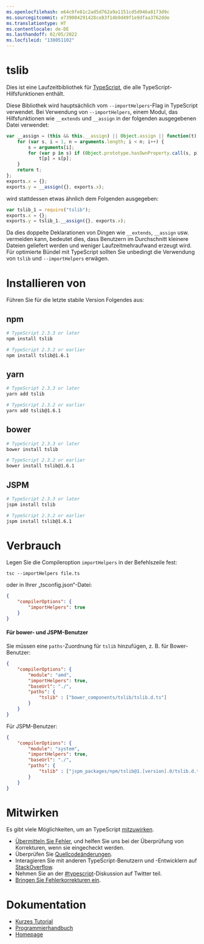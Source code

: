 ```yaml
---
ms.openlocfilehash: e64c0fe81c2ad5d762a9a1151cd5d946a8173d9c
ms.sourcegitcommit: e739004291428ce83f14b9d49f1e9dfaa3762dde
ms.translationtype: HT
ms.contentlocale: de-DE
ms.lasthandoff: 02/05/2022
ms.locfileid: "138051102"
---
```

# <a name="tslib"></a>tslib

Dies ist eine Laufzeitbibliothek für [TypeScript](http://www.typescriptlang.org/), die alle TypeScript-Hilfsfunktionen enthält.

Diese Bibliothek wird hauptsächlich vom `--importHelpers`-Flag in TypeScript verwendet.
Bei Verwendung von `--importHelpers`, einem Modul, das Hilfsfunktionen wie `__extends` und `__assign` in der folgenden ausgegebenen Datei verwendet:

```ts
var __assign = (this && this.__assign) || Object.assign || function(t) {
    for (var s, i = 1, n = arguments.length; i < n; i++) {
        s = arguments[i];
        for (var p in s) if (Object.prototype.hasOwnProperty.call(s, p))
            t[p] = s[p];
    }
    return t;
};
exports.x = {};
exports.y = __assign({}, exports.x);

```

wird stattdessen etwas ähnlich dem Folgenden ausgegeben:

```ts
var tslib_1 = require("tslib");
exports.x = {};
exports.y = tslib_1.__assign({}, exports.x);
```

Da dies doppelte Deklarationen von Dingen wie `__extends`, `__assign` usw. vermeiden kann, bedeutet dies, dass Benutzern im Durchschnitt kleinere Dateien geliefert werden und weniger Laufzeitmehraufwand erzeugt wird.
Für optimierte Bündel mit TypeScript sollten Sie unbedingt die Verwendung von `tslib` und `--importHelpers` erwägen.

# <a name="installing"></a>Installieren von

Führen Sie für die letzte stabile Version Folgendes aus:

## <a name="npm"></a>npm

```sh
# TypeScript 2.3.3 or later
npm install tslib

# TypeScript 2.3.2 or earlier
npm install tslib@1.6.1
```

## <a name="yarn"></a>yarn

```sh
# TypeScript 2.3.3 or later
yarn add tslib

# TypeScript 2.3.2 or earlier
yarn add tslib@1.6.1
```

## <a name="bower"></a>bower

```sh
# TypeScript 2.3.3 or later
bower install tslib

# TypeScript 2.3.2 or earlier
bower install tslib@1.6.1
```

## <a name="jspm"></a>JSPM

```sh
# TypeScript 2.3.3 or later
jspm install tslib

# TypeScript 2.3.2 or earlier
jspm install tslib@1.6.1
```

# <a name="usage"></a>Verbrauch

Legen Sie die Compileroption `importHelpers` in der Befehlszeile fest:

```
tsc --importHelpers file.ts
```

oder in Ihrer „tsconfig.json“-Datei:

```json
{
    "compilerOptions": {
        "importHelpers": true
    }
}
```

#### <a name="for-bower-and-jspm-users"></a>Für bower- und JSPM-Benutzer

Sie müssen eine `paths`-Zuordnung für `tslib` hinzufügen, z. B. für Bower-Benutzer:

```json
{
    "compilerOptions": {
        "module": "amd",
        "importHelpers": true,
        "baseUrl": "./",
        "paths": {
            "tslib" : ["bower_components/tslib/tslib.d.ts"]
        }
    }
}
```

Für JSPM-Benutzer:

```json
{
    "compilerOptions": {
        "module": "system",
        "importHelpers": true,
        "baseUrl": "./",
        "paths": {
            "tslib" : ["jspm_packages/npm/tslib@1.[version].0/tslib.d.ts"]
        }
    }
}
```


# <a name="contribute"></a>Mitwirken

Es gibt viele Möglichkeiten, um an TypeScript [mitzuwirken](https://github.com/Microsoft/TypeScript/blob/master/CONTRIBUTING.md).

* [Übermitteln Sie Fehler](https://github.com/Microsoft/TypeScript/issues), und helfen Sie uns bei der Überprüfung von Korrekturen, wenn sie eingecheckt werden.
* Überprüfen Sie [Quellcodeänderungen](https://github.com/Microsoft/TypeScript/pulls).
* Interagieren Sie mit anderen TypeScript-Benutzern und -Entwicklern auf [StackOverflow](http://stackoverflow.com/questions/tagged/typescript).
* Nehmen Sie an der [#typescript](http://twitter.com/#!/search/realtime/%23typescript)-Diskussion auf Twitter teil.
* [Bringen Sie Fehlerkorrekturen ein](https://github.com/Microsoft/TypeScript/blob/master/CONTRIBUTING.md).

# <a name="documentation"></a>Dokumentation

* [Kurzes Tutorial](http://www.typescriptlang.org/Tutorial)
* [Programmierhandbuch](http://www.typescriptlang.org/Handbook)
* [Homepage](http://www.typescriptlang.org/)

